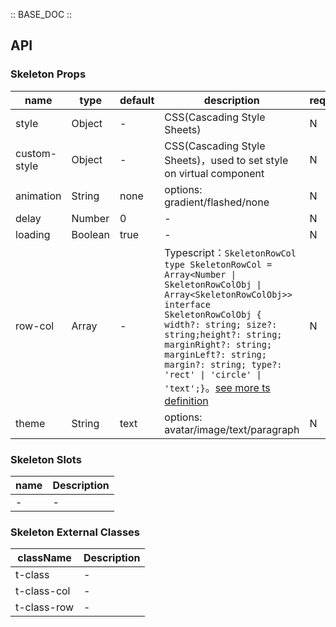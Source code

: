 :: BASE_DOC ::

## API
### Skeleton Props

name | type | default | description | required
-- | -- | -- | -- | --
style | Object | - | CSS(Cascading Style Sheets) | N
custom-style | Object | - | CSS(Cascading Style Sheets)，used to set style on virtual component | N
animation | String | none | options: gradient/flashed/none | N
delay | Number | 0 | \- | N
loading | Boolean | true | \- | N
row-col | Array | - | Typescript：`SkeletonRowCol` `type SkeletonRowCol = Array<Number \| SkeletonRowColObj \| Array<SkeletonRowColObj>>` `interface SkeletonRowColObj { width?: string; size?: string;height?: string; marginRight?: string; marginLeft?: string; margin?: string; type?: 'rect' \| 'circle' \| 'text';}`。[see more ts definition](https://github.com/Tencent/tdesign-miniprogram/blob/develop/packages/components/skeleton/type.ts) | N
theme | String | text | options: avatar/image/text/paragraph | N

### Skeleton Slots

name | Description
-- | --
\- | \-

### Skeleton External Classes

className | Description
-- | --
t-class | \-
t-class-col | \-
t-class-row | \-
